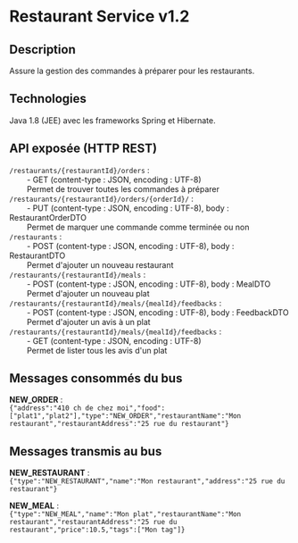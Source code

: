 # Restaurant Service v1.2

## Description

Assure la gestion des commandes à préparer pour les restaurants.

## Technologies

Java 1.8 (JEE) avec les frameworks Spring et Hibernate.

## API exposée (HTTP REST)

`/restaurants/{restaurantId}/orders` :  
&nbsp;&nbsp;&nbsp;&nbsp;&nbsp;&nbsp;&nbsp;&nbsp;- GET (content-type : JSON, encoding : UTF-8)  
&nbsp;&nbsp;&nbsp;&nbsp;&nbsp;&nbsp;&nbsp;&nbsp;Permet de trouver toutes les commandes à préparer  
`/restaurants/{restaurantId}/orders/{orderId}/` :  
&nbsp;&nbsp;&nbsp;&nbsp;&nbsp;&nbsp;&nbsp;&nbsp;- PUT (content-type : JSON, encoding : UTF-8), body : RestaurantOrderDTO  
&nbsp;&nbsp;&nbsp;&nbsp;&nbsp;&nbsp;&nbsp;&nbsp;Permet de marquer une commande comme terminée ou non  
`/restaurants` :  
&nbsp;&nbsp;&nbsp;&nbsp;&nbsp;&nbsp;&nbsp;&nbsp;- POST (content-type : JSON, encoding : UTF-8), body : RestaurantDTO  
&nbsp;&nbsp;&nbsp;&nbsp;&nbsp;&nbsp;&nbsp;&nbsp;Permet d'ajouter un nouveau restaurant  
`/restaurants/{restaurantId}/meals` :  
&nbsp;&nbsp;&nbsp;&nbsp;&nbsp;&nbsp;&nbsp;&nbsp;- POST (content-type : JSON, encoding : UTF-8), body : MealDTO  
&nbsp;&nbsp;&nbsp;&nbsp;&nbsp;&nbsp;&nbsp;&nbsp;Permet d'ajouter un nouveau plat  
`/restaurants/{restaurantId}/meals/{mealId}/feedbacks` :  
&nbsp;&nbsp;&nbsp;&nbsp;&nbsp;&nbsp;&nbsp;&nbsp;- POST (content-type : JSON, encoding : UTF-8), body : FeedbackDTO  
&nbsp;&nbsp;&nbsp;&nbsp;&nbsp;&nbsp;&nbsp;&nbsp;Permet d'ajouter un avis à un plat  
`/restaurants/{restaurantId}/meals/{mealId}/feedbacks` :  
&nbsp;&nbsp;&nbsp;&nbsp;&nbsp;&nbsp;&nbsp;&nbsp;- GET (content-type : JSON, encoding : UTF-8)  
&nbsp;&nbsp;&nbsp;&nbsp;&nbsp;&nbsp;&nbsp;&nbsp;Permet de lister tous les avis d'un plat  

## Messages consommés du bus  

**NEW_ORDER** :  
`{"address":"410 ch de chez moi","food":["plat1","plat2"],"type":"NEW_ORDER","restaurantName":"Mon restaurant","restaurantAddress":"25 rue du restaurant"}`

## Messages transmis au bus

**NEW_RESTAURANT** :  
`{"type":"NEW_RESTAURANT","name":"Mon restaurant","address":"25 rue du restaurant"}`

**NEW_MEAL** :  
`{"type":"NEW_MEAL","name":"Mon plat","restaurantName":"Mon restaurant","restaurantAddress":"25 rue du restaurant","price":10.5,"tags":["Mon tag"]}`